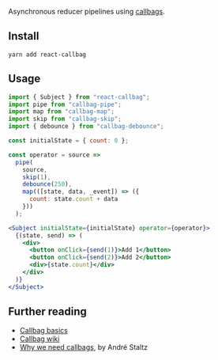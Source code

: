 Asynchronous reducer pipelines using [callbags](https://github.com/staltz/callbag-basics).

## Install

```
yarn add react-callbag
```

## Usage

```javascript
import { Subject } from "react-callbag";
import pipe from "callbag-pipe";
import map from "callbag-map";
import skip from "callbag-skip";
import { debounce } from "callbag-debounce";

const initialState = { count: 0 };

const operator = source =>
  pipe(
    source,
    skip(1),
    debounce(250),
    map(([state, data, _event]) => ({
      count: state.count + data
    }))
  );
```

```jsx
<Subject initialState={initialState} operator={operator}>
  {(state, send) => (
    <div>
      <button onClick={send(1)}>Add 1</button>
      <button onClick={send(2)}>Add 2</button>
      <div>{state.count}</div>
    </div>
  )}
</Subject>
```

## Further reading

* [Callbag basics](https://github.com/staltz/callbag-basics)
* [Callbag wiki](https://github.com/callbag/callbag/wiki)
* [Why we need callbags](https://staltz.com/why-we-need-callbags.html), by André Staltz
